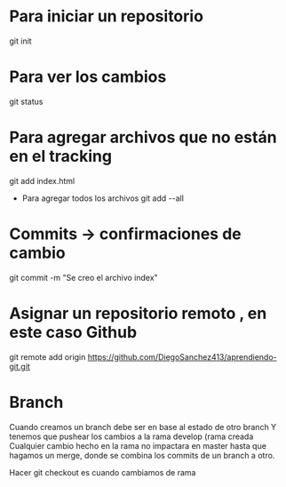 # Para iniciar un repositorio
git init

# Para ver los cambios
git status

# Para agregar archivos que no están en el tracking
git add index.html

- Para agregar todos los archivos
git add --all
# Commits -> confirmaciones de cambio
git commit -m "Se creo el archivo index"

# Asignar un repositorio remoto , en este caso Github
git remote add origin https://github.com/DiegoSanchez413/aprendiendo-git.git

# Branch 
Cuando creamos un branch debe ser en base al estado de otro branch
Y tenemos que pushear los cambios a la rama develop (rama creada
Cualquier cambio hecho en la rama no impactara en master hasta que hagamos un merge,
donde se combina los commits de un branch a otro.

Hacer git checkout es cuando cambiamos de rama